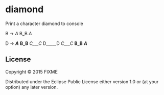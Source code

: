 # diamond

Print a character diamond to console

B -> _A_
     B_B
     _A_
     
D -> ___A___
     __B_B__
     _C___C_
     D_____D
     _C___C_
     __B_B__
     ___A___

## License

Copyright © 2015 FIXME

Distributed under the Eclipse Public License either version 1.0 or (at
your option) any later version.
